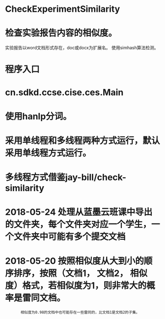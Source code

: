 # CheckExperimentSimilarity
检查实验报告内容的相似度。
=====
实验报告以word文档形式存在，doc或docx为扩展名。 使用simhash算法检测。

# 程序入口
# cn.sdkd.ccse.cise.ces.Main

# 使用hanlp分词。
# 采用单线程和多线程两种方式运行，默认采用单线程方式运行。
# 多线程方式借鉴jay-bill/check-similarity


# 2018-05-24 处理从蓝墨云班课中导出的文件夹，每个文件夹对应一个学生，一个文件夹中可能有多个提交文档
# 2018-05-20 按照相似度从大到小的顺序排序，按照（文档1， 文档2， 相似度）格式，若相似度为1，则非常大的概率是雷同文档。
           相似度为0.98的文档中也可能存在一些雷同的，比文档1是文档2的子集。